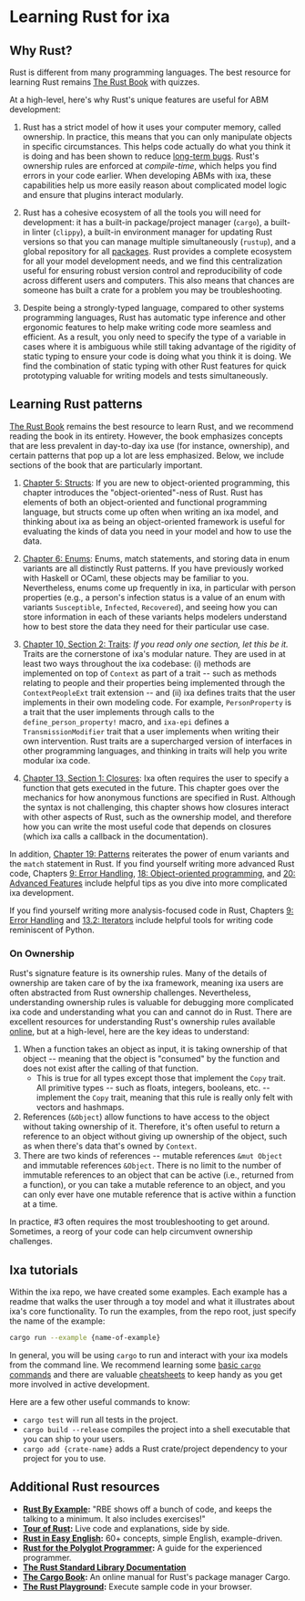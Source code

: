 # Learning Rust for ixa

## Why Rust?

Rust is different from many programming languages. The best resource for learning Rust remains
[The Rust Book](https://rust-book.cs.brown.edu/) with quizzes.

At a high-level, here's why Rust's unique features are useful for ABM development:

1. Rust has a strict model of how it uses your computer memory, called ownership. In practice, this
means that you can only manipulate objects in specific circumstances. This helps code actually do
what you think it is doing and has been shown to reduce [long-term bugs](https://thehackernews.com/2024/09/googles-shift-to-rust-programming-cuts.html#:~:text=Google%20has%20revealed%20that%20its,a%20period%20of%20six%20years.).
Rust's ownership rules are enforced at _compile-time_, which helps you find errors in your code
earlier. When developing ABMs with ixa, these capabilities help us more easily reason about
complicated model logic and ensure that plugins interact modularly.

2. Rust has a cohesive ecosystem of all the tools you will need for development: it has a built-in
package/project manager (`cargo`), a built-in linter (`clippy`), a built-in environment manager for
updating Rust versions so that you can manage multiple simultaneously (`rustup`), and a global
repository for all [packages](https://crates.io). Rust provides a complete ecosystem for all your
model development needs, and we find this centralization useful for ensuring robust version control
and reproducibility of code across different users and computers. This also means that chances are
someone has built a crate for a problem you may be troubleshooting.

3. Despite being a strongly-typed language, compared to other systems programming languages, Rust
has automatic type inference and other ergonomic features to help make writing code more seamless
and efficient. As a result, you only need to specify the type of a variable in cases where it is
ambiguous while still taking advantage of the rigidity of static typing to ensure your code is doing
what you think it is doing. We find the combination of static typing with other Rust features for
quick prototyping valuable for writing models and tests simultaneously.

## Learning Rust patterns

[The Rust Book](https://rust-book.cs.brown.edu/) remains the best resource to learn Rust, and we
recommend reading the book in its entirety. However, the book emphasizes concepts that are less
prevalent in day-to-day ixa use (for instance, ownership), and certain patterns that pop up a lot
are less emphasized. Below, we include sections of the book that are particularly important.

1. [Chapter 5: Structs](https://rust-book.cs.brown.edu/ch05-00-structs.html): If you are new to
object-oriented programming, this chapter introduces the "object-oriented"-ness of Rust. Rust has
elements of both an object-oriented and functional programming language, but structs come up often
when writing an ixa model, and thinking about ixa as being an object-oriented framework is useful
for evaluating the kinds of data you need in your model and how to use the data.

2. [Chapter 6: Enums](https://rust-book.cs.brown.edu/ch06-00-enums.html): Enums, match statements,
and storing data in enum variants are all distinctly Rust patterns. If you have previously worked
with Haskell or OCaml, these objects may be familiar to you. Nevertheless, enums come up frequently
in ixa, in particular with person properties (e.g., a person's infection status is a value of an
enum with variants `Susceptible`, `Infected`, `Recovered`), and seeing how you can store information
in each of these variants helps modelers understand how to best store the data they need for their
particular use case.

3. [Chapter 10, Section 2: Traits](https://rust-book.cs.brown.edu/ch10-02-traits.html): _If you read_
_only one section, let this be it._ Traits are the cornerstone of ixa's modular nature. They are
used in at least two ways throughout the ixa codebase: (i) methods are implemented on top of
`Context` as part of a trait -- such as methods relating to people and their properties being
implemented through the `ContextPeopleExt` trait extension -- and (ii) ixa defines traits that the
user implements in their own modeling code. For example, `PersonProperty` is a trait that the user
implements through calls to the `define_person_property!` macro, and `ixa-epi` defines a
`TransmissionModifier` trait that a user implements when writing their own intervention. Rust traits
are a supercharged version of interfaces in other programming languages, and thinking in traits will
help you write modular ixa code.

4. [Chapter 13, Section 1: Closures](https://rust-book.cs.brown.edu/ch13-01-closures.html): Ixa often
requires the user to specify a function that gets executed in the future. This chapter goes over the
mechanics for how anonymous functions are specified in Rust. Although the syntax is not challenging,
this chapter shows how closures interact with other aspects of Rust, such as the ownership model,
and therefore how you can write the most useful code that depends on closures (which ixa calls a
callback in the documentation).

In addition, [Chapter 19: Patterns](https://rust-book.cs.brown.edu/ch19-00-patterns.html) reiterates
the power of enum variants and the `match` statement in Rust. If you find yourself writing more
advanced Rust code, Chapters [9: Error Handling](https://rust-book.cs.brown.edu/ch09-00-error-handling.html),
[18: Object-oriented programming](https://rust-book.cs.brown.edu/ch18-00-oop.html), and
[20: Advanced Features](https://rust-book.cs.brown.edu/ch20-00-advanced-features.html) include
helpful tips as you dive into more complicated ixa development.

If you find yourself writing more analysis-focused code in Rust, Chapters [9: Error Handling](https://rust-book.cs.brown.edu/ch09-00-error-handling.html) and [13.2: Iterators](https://rust-book.cs.brown.edu/ch13-02-iterators.html)
include helpful tools for writing code reminiscent of Python.

### On Ownership

Rust's signature feature is its ownership rules. Many of the details of ownership are taken care of
by the ixa framework, meaning ixa users are often abstracted from Rust ownership challenges.
Nevertheless, understanding ownership rules is valuable for debugging more complicated ixa code and
understanding what you can and cannot do in Rust. There are excellent resources for understanding
Rust's ownership rules available [online](https://educatedguesswork.org/posts/memory-management-4/),
but at a high-level, here are the key ideas to understand:

1. When a function takes an object as input, it is taking ownership of that object -- meaning that
the object is "consumed" by the function and does not exist after the calling of that function.
    - This is true for all types except those that implement the `Copy` trait. All primitive types --
    such as floats, integers, booleans, etc. -- implement the `Copy` trait, meaning that this
    rule is really only felt with vectors and hashmaps.
2. References (`&Object`) allow functions to have access to the object without taking ownership of it.
Therefore, it's often useful to return a reference to an object without giving up ownership of the
object, such as when there's data that's owned by `Context`.
3. There are two kinds of references -- mutable references `&mut Object` and immutable references
`&Object`. There is no limit to the number of immutable references to an object that can be active
(i.e., returned from a function), or you can take a mutable reference to an object, and you can only
ever have one mutable reference that is active within a function at a time.

In practice, #3 often requires the most troubleshooting to get around. Sometimes, a reorg of your
code can help circumvent ownership challenges.

## Ixa tutorials

Within the ixa repo, we have created some examples. Each example has a readme that walks the user
through a toy model and what it illustrates about ixa's core functionality. To run the examples,
from the repo root, just specify the name of the example:

```bash
cargo run --example {name-of-example}
```

In general, you will be using `cargo` to run and interact with your ixa models from the command line.
We recommend learning some [basic `cargo` commands](https://doc.rust-lang.org/cargo/guide/index.html)
and there are valuable [cheatsheets](https://kapeli.com/cheat_sheets/Cargo.docset/Contents/Resources/Documents/index)
to keep handy as you get more involved in active development.

Here are a few other useful commands to know:

- `cargo test` will run all tests in the project.
- `cargo build --release` compiles the project into a shell executable that you can ship to your users.
- `cargo add {crate-name}` adds a Rust crate/project dependency to your project for you to use.

## Additional Rust resources

- **[Rust By Example](https://doc.rust-lang.org/rust-by-example/index.html):** "RBE shows off a bunch of code,
   and keeps the talking to a minimum. It also includes exercises!"
- **[Tour of Rust](https://tourofrust.com/TOC_en.html):** Live code and explanations, side by side.
- **[Rust in Easy English](https://dhghomon.github.io/easy_rust/Chapter_3.html):** 60+ concepts, simple English, example-driven.
- **[Rust for the Polyglot Programmer](https://www.chiark.greenend.org.uk/~ianmdlvl/rust-polyglot/index.html):**
   A guide for the experienced programmer.
- **[The Rust Standard Library Documentation](https://doc.rust-lang.org/std/index.html)**
- **[The Cargo Book](https://doc.rust-lang.org/cargo/index.html):** An online manual for Rust's package manager Cargo.
- **[The Rust Playground](https://play.rust-lang.org/):** Execute sample code in your browser.

